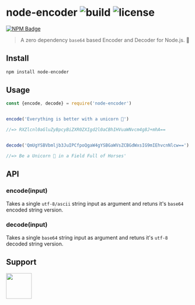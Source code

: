 # node-encoder ![build](https://travis-ci.com/RocktimSaikia/node-encoder.svg?branch=master) ![license](https://img.shields.io/github/license/rocktimsaikia/node-encoder)
[![NPM Badge](https://nodei.co/npm/node-encoder.png)](https://npmjs.com/package/node-encoder)
> A zero dependency `base64` based Encoder and Decoder for Node.js. :unicorn:

## Install
```bash
npm install node-encoder
```

## Usage

```js
const {encode, decode} = require('node-encoder')


encode('Everything is better with a unicorn 🦄')

//=> RXZlcnl0aGluZyBpcyBiZXR0ZXIgd2l0aCBhIHVuaWNvcm4g8J+mhA==


decode('QmUgYSBVbmljb3JuIPCfpoQgaW4gYSBGaWVsZCBGdWxsIG9mIEhvcnNlcw==')

//=> Be a Unicorn 🦄 in a Field Full of Horses'
```

## API

### encode(input)

Takes a single `utf-8/ascii` string input as argument and retuns it's `base64` encoded string version.

### decode(input)

Takes a single `base64` string input as argument and retuns it's `utf-8` decoded string version.


## Support

<a href="https://www.buymeacoffee.com/7BdaxfI"><img src="https://user-images.githubusercontent.com/33410545/91206759-48d5d180-e725-11ea-93b5-754d98c007af.png" height="70px"/></a>
